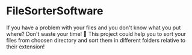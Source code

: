 # FileSorterSoftware
If you have a problem with your files and you don't know what you put where?
Don't waste your time!
🎱 This project could help you to sort your files from choosen directory and sort them in different folders relative to their extension!
